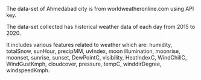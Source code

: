 The data-set of Ahmedabad city is from worldweatheronline.com using API key. 

The data-set collected has historical weather data of each day from 2015 to 2020. 

It includes various features related to weather which are:
humidity, totalSnow, sunHour,  precipMM, uvIndex, moon illumination, moonrise, moonset, sunrise, sunset, DewPointC, visibility, HeatIndexC, WindChillC, WindGustKmph, cloudcover, pressure, tempC, winddirDegree, windspeedKmph.
